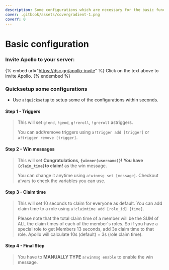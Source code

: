 ```yaml
---
description: Some configurations which are necessary for the basic functions of Apollo.
cover: .gitbook/assets/covergradient-1.png
coverY: 0
---
```


# Basic configuration

### Invite Apollo to your server:

{% embed url="https://dsc.gg/apollo-invite" %}
Click on the text above to invite Apollo.
{% endembed %}

### Quicksetup some configurations

* Use `a!quicksetup` to setup some of the configurations within seconds.

#### Step 1 - Triggers

> This will set `g!end`, `!gend`, `g!reroll`, `!greroll` astriggers.&#x20;
>
> You can add/remove triggers using `a!trigger add [trigger]` or `a!trigger remove [trigger]`.

#### Step 2 - Win messages

> This will set **Congratulations, `{winner(username)}`! You have `{claim_time}`to claim!** as the win message.&#x20;
>
> You can change it anytime using `a!winmsg set [message]`. Checkout a!vars to check the variables you can use.

#### Step 3 - Claim time

> This will set 10 seconds to claim for everyone as default. You can add claim time to a role using `a!claimtime add [role_id] [time]`.&#x20;
>
> Please note that the total claim time of a member will be the SUM of ALL the claim times of each of the member's roles. So if you have a special role to get Members 13 seconds, add 3s claim time to that role. Apollo will calculate 10s (default) + 3s (role claim time).

#### Step 4 - Final Step

> You have to **MANUALLY TYPE** `a!winmsg enable` to enable the win message.
